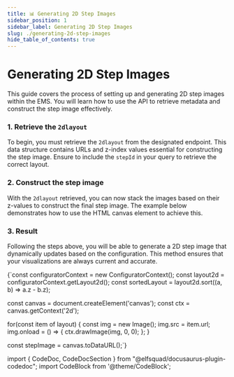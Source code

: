 ```yaml
---
title: 📊 Generating 2D Step Images
sidebar_position: 1
sidebar_label: Generating 2D Step Images
slug: ./generating-2d-step-images
hide_table_of_contents: true
---
```


<CodeDoc>

<CodeDocSection>

# Generating 2D Step Images
This guide covers the process of setting up and generating 2D step images within the EMS. You will learn how to use the API to retrieve metadata and construct the step image effectively.

</CodeDocSection>

<CodeDocSection highlight="{1-3}">

### 1. Retrieve the `2dlayout`
To begin, you must retrieve the `2dlayout` from the designated endpoint.
This data structure contains URLs and z-index values essential for
constructing the step image. Ensure to include the `stepId` in your
query to retrieve the correct layout.

</CodeDocSection>

<CodeDocSection highlight="{8-15}">

### 2. Construct the step image
With the `2dlayout` retrieved, you can now stack the images based on
their z-values to construct the final step image. The example below
demonstrates how to use the HTML canvas element to achieve this.

</CodeDocSection>

<CodeDocSection highlight="{5-6,16}">

### 3. Result

Following the steps above, you will be able to generate a 2D step image
that dynamically updates based on the configuration. This method ensures
that your visualizations are always current and accurate.

</CodeDocSection>

<CodeBlock language="js">
{`const configuratorContext = new ConfiguratorContext();
const layout2d = configuratorContext.getLayout2d();
const sortedLayout = layout2d.sort((a, b) => a.z - b.z);

const canvas = document.createElement('canvas');
const ctx = canvas.getContext('2d');

for(const item of layout) {
  const img = new Image();
  img.src = item.url;
  img.onload = () => {
    ctx.drawImage(img, 0, 0);
  };
}

const stepImage = canvas.toDataURL();`}
</CodeBlock>

</CodeDoc>

import { CodeDoc, CodeDocSection } from "@elfsquad/docusaurus-plugin-codedoc";
import CodeBlock from '@theme/CodeBlock';

